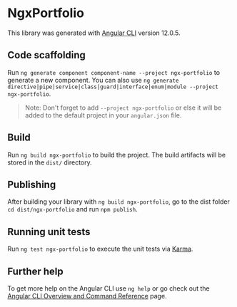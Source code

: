 # NgxPortfolio

This library was generated with [Angular CLI](https://github.com/angular/angular-cli) version 12.0.5.

## Code scaffolding

Run `ng generate component component-name --project ngx-portfolio` to generate a new component. You can also use `ng generate directive|pipe|service|class|guard|interface|enum|module --project ngx-portfolio`.
> Note: Don't forget to add `--project ngx-portfolio` or else it will be added to the default project in your `angular.json` file. 

## Build

Run `ng build ngx-portfolio` to build the project. The build artifacts will be stored in the `dist/` directory.

## Publishing

After building your library with `ng build ngx-portfolio`, go to the dist folder `cd dist/ngx-portfolio` and run `npm publish`.

## Running unit tests

Run `ng test ngx-portfolio` to execute the unit tests via [Karma](https://karma-runner.github.io).

## Further help

To get more help on the Angular CLI use `ng help` or go check out the [Angular CLI Overview and Command Reference](https://angular.io/cli) page.
